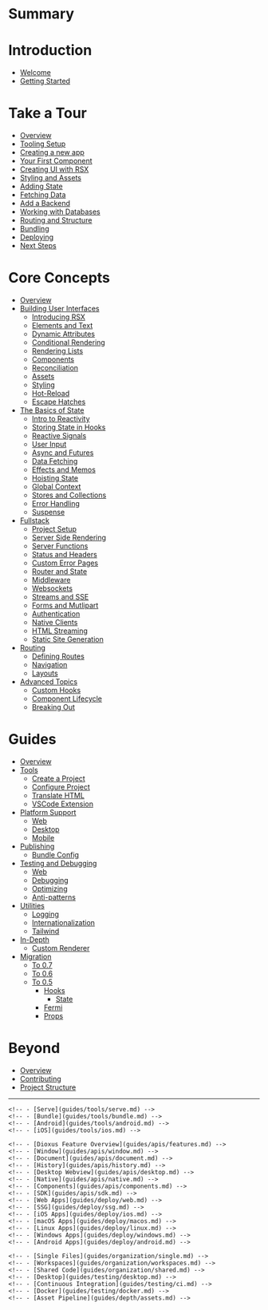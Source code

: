 # Summary

# Introduction

- [Welcome](index.md)
- [Getting Started](getting_started/index.md)

# Take a Tour

- [Overview](tutorial/index.md)
- [Tooling Setup](tutorial/tooling.md)
- [Creating a new app](tutorial/new_app.md)
- [Your First Component](tutorial/component.md)
- [Creating UI with RSX](tutorial/rsx.md)
- [Styling and Assets](tutorial/assets.md)
- [Adding State](tutorial/state.md)
- [Fetching Data](tutorial/data_fetching.md)
- [Add a Backend](tutorial/backend.md)
- [Working with Databases](tutorial/databases.md)
- [Routing and Structure](tutorial/routing.md)
- [Bundling](tutorial/bundle.md)
- [Deploying](tutorial/deploy.md)
- [Next Steps](tutorial/next_steps.md)

# Core Concepts

- [Overview](essentials/index.md)
- [Building User Interfaces](essentials/ui/index.md)
  - [Introducing RSX](essentials/ui/rsx.md)
  - [Elements and Text](essentials/ui/elements.md)
  - [Dynamic Attributes](essentials/ui/attributes.md)
  - [Conditional Rendering](essentials/ui/conditional.md)
  - [Rendering Lists](essentials/ui/iteration.md)
  - [Components](essentials/ui/components.md)
  - [Reconciliation](essentials/ui/render.md)
  - [Assets](essentials/ui/assets.md)
  - [Styling](essentials/ui/styling.md)
  - [Hot-Reload](essentials/ui/hotreload.md)
  - [Escape Hatches](essentials/ui/escape.md)
- [The Basics of State](essentials/basics/index.md)
  - [Intro to Reactivity](essentials/basics/reactivity.md)
  - [Storing State in Hooks](essentials/basics/hooks.md)
  - [Reactive Signals](essentials/basics/signals.md)
  - [User Input](essentials/basics/event_handlers.md)
  - [Async and Futures](essentials/basics/async.md)
  - [Data Fetching](essentials/basics/resources.md)
  - [Effects and Memos](essentials/basics/effects.md)
  - [Hoisting State](essentials/basics/hoisting.md)
  - [Global Context](essentials/basics/context.md)
  - [Stores and Collections](essentials/basics/collections.md)
  - [Error Handling](essentials/basics/error_handling.md)
  - [Suspense](essentials/advanced/suspense.md)
- [Fullstack](essentials/fullstack/index.md)
  - [Project Setup](essentials/fullstack/project_setup.md)
  - [Server Side Rendering](essentials/fullstack/ssr.md)
  - [Server Functions](essentials/fullstack/server_functions.md)
  - [Status and Headers](essentials/fullstack/headers.md)
  - [Custom Error Pages](essentials/fullstack/errors.md)
  - [Router and State](essentials/fullstack/axum.md)
  - [Middleware](essentials/fullstack/middleware.md)
  - [Websockets](essentials/fullstack/websockets.md)
  - [Streams and SSE](essentials/fullstack/streams.md)
  - [Forms and Mutlipart](essentials/fullstack/forms.md)
  - [Authentication](essentials/fullstack/authentication.md)
  - [Native Clients](essentials/fullstack/native.md)
  - [HTML Streaming](essentials/fullstack/streaming.md)
  - [Static Site Generation](essentials/fullstack/static_site_generation.md)
- [Routing](essentials/router/index.md)
  - [Defining Routes](essentials/router/routes.md)
  - [Navigation](essentials/router/navigation.md)
  - [Layouts](essentials/router/layouts.md)
- [Advanced Topics](essentials/advanced/index.md)
  - [Custom Hooks](essentials/advanced/custom_hooks.md)
  - [Component Lifecycle](essentials/advanced/lifecycle.md)
  - [Breaking Out](essentials/advanced/breaking_out.md)

# Guides

- [Overview](guides/index.md)
- [Tools](guides/tools/index.md)
  - [Create a Project](guides/tools/creating.md)
  - [Configure Project](guides/tools/configure.md)
  - [Translate HTML](guides/tools/translate.md)
  - [VSCode Extension](guides/tools/vscode.md)
- [Platform Support](guides/platforms/index.md)
  - [Web](guides/platforms/web.md)
  - [Desktop](guides/platforms/desktop.md)
  - [Mobile](guides/platforms/mobile.md)
- [Publishing](guides/deploy/index.md)
  - [Bundle Config](guides/deploy/config.md)
- [Testing and Debugging](guides/testing/index.md)
  - [Web](guides/testing/web.md)
  - [Debugging](guides/testing/debugging.md)
  - [Optimizing](guides/tips/optimizing.md)
  - [Anti-patterns](guides/tips/antipatterns.md)
- [Utilities](guides/utilities/index.md)
  - [Logging](guides/utilities/logging.md)
  - [Internationalization](guides/utilities/internationalization.md)
  - [Tailwind](guides/utilities/tailwind.md)
- [In-Depth](guides/depth/index.md)
  - [Custom Renderer](guides/depth/custom_renderer.md)
- [Migration](migration/index.md)
  - [To 0.7](migration/to_07.md)
  - [To 0.6](migration/to_06.md)
  - [To 0.5](migration/to_05/index.md)
    - [Hooks](migration/to_05/hooks.md)
      - [State](migration/to_05/state.md)
    - [Fermi](migration/to_05/fermi.md)
    - [Props](migration/to_05/props.md)

# Beyond

- [Overview](beyond/index.md)
- [Contributing](beyond/contributing.md)
- [Project Structure](beyond/project_structure.md)

------

    <!-- - [Serve](guides/tools/serve.md) -->
    <!-- - [Bundle](guides/tools/bundle.md) -->
    <!-- - [Android](guides/tools/android.md) -->
    <!-- - [iOS](guides/tools/ios.md) -->
  <!-- - [Platform APIs](guides/apis/index.md) -->
    <!-- - [Dioxus Feature Overview](guides/apis/features.md) -->
    <!-- - [Window](guides/apis/window.md) -->
    <!-- - [Document](guides/apis/document.md) -->
    <!-- - [History](guides/apis/history.md) -->
    <!-- - [Desktop Webview](guides/apis/desktop.md) -->
    <!-- - [Native](guides/apis/native.md) -->
    <!-- - [Components](guides/apis/components.md) -->
    <!-- - [SDK](guides/apis/sdk.md) -->
    <!-- - [Web Apps](guides/deploy/web.md) -->
    <!-- - [SSG](guides/deploy/ssg.md) -->
    <!-- - [iOS Apps](guides/deploy/ios.md) -->
    <!-- - [macOS Apps](guides/deploy/macos.md) -->
    <!-- - [Linux Apps](guides/deploy/linux.md) -->
    <!-- - [Windows Apps](guides/deploy/windows.md) -->
    <!-- - [Android Apps](guides/deploy/android.md) -->
  <!-- - [Organizing your Project](guides/organization/index.md) -->
    <!-- - [Single Files](guides/organization/single.md) -->
    <!-- - [Workspaces](guides/organization/workspaces.md) -->
    <!-- - [Shared Code](guides/organization/shared.md) -->
    <!-- - [Desktop](guides/testing/desktop.md) -->
    <!-- - [Continuous Integration](guides/testing/ci.md) -->
    <!-- - [Docker](guides/testing/docker.md) -->
    <!-- - [Asset Pipeline](guides/depth/assets.md) -->
